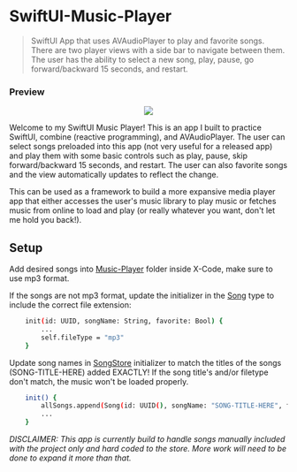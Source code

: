 # SwiftUI-Music-Player

> SwiftUI App that uses AVAudioPlayer to play and favorite songs. There are two player views with a side bar to navigate between them. The user has the ability to select a new song, play, pause, go forward/backward 15 seconds, and restart.

### Preview
<p align="center">
    <img src ="https://github.com/getyarley/getyarley-images/blob/master/SwiftUI-Music-Player_ex.GIF?raw=true"/>
</p>


Welcome to my SwiftUI Music Player! This is an app I built to practice SwiftUI, combine (reactive programming), and AVAudioPlayer. The user can select songs preloaded into this app (not very useful for a released app) and play them with some basic controls such as play, pause, skip forward/backward 15 seconds, and restart. The user can also favorite songs and the view automatically updates to reflect the change. 

This can be used as a framework to build a more expansive media player app that either accesses the user's music library to play music or fetches music from online to load and play (or really whatever you want, don't let me hold you back!).


## Setup

Add desired songs into [Music-Player](https://github.com/getyarley/SwiftUI-Music-Player/tree/Music-Player/Music-Player) folder inside X-Code, make sure to use mp3 format. 

If the songs are not mp3 format, update the initializer in the [Song](https://github.com/getyarley/SwiftUI-Music-Player/blob/Music-Player/Music-Player/Types/Song.swift) type to include the correct file extension:
```sh
    init(id: UUID, songName: String, favorite: Bool) {
        ...
        self.fileType = "mp3"
    }
```

Update song names in [SongStore](https://github.com/getyarley/SwiftUI-Music-Player/blob/Music-Player/Music-Player/Models/SongStore.swift) initializer to match the titles of the songs (SONG-TITLE-HERE) added EXACTLY! If the song title's and/or filetype don't match, the music won't be loaded properly.
```sh
    init() {
        allSongs.append(Song(id: UUID(), songName: "SONG-TITLE-HERE", favorite: false))
        ...
    }
```


_DISCLAIMER: This app is currently build to handle songs manually included with the project only and hard coded to the store. More work will need to be done to expand it more than that._




